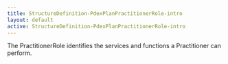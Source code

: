 ```yaml
---
title: StructureDefinition-PdexPlanPractitionerRole-intro
layout: default
active: StructureDefinition-PdexPlanPractitionerRole-intro
---
```


The PractitionerRole identifies the services and functions a Practitioner can perform.